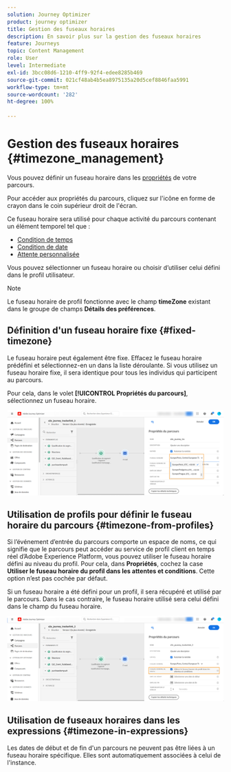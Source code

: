```yaml
---
solution: Journey Optimizer
product: journey optimizer
title: Gestion des fuseaux horaires
description: En savoir plus sur la gestion des fuseaux horaires
feature: Journeys
topic: Content Management
role: User
level: Intermediate
exl-id: 3bcc08d6-1210-4ff9-92f4-edee8285b469
source-git-commit: 021cf48ab4b5ea8975135a20d5cef8846faa5991
workflow-type: tm+mt
source-wordcount: '282'
ht-degree: 100%

---
```


# Gestion des fuseaux horaires {#timezone_management}

Vous pouvez définir un fuseau horaire dans les [propriétés](../building-journeys/journey-gs.md#change-properties) de votre parcours.

Pour accéder aux propriétés du parcours, cliquez sur l&#39;icône en forme de crayon dans le coin supérieur droit de l&#39;écran.

Ce fuseau horaire sera utilisé pour chaque activité du parcours contenant un élément temporel tel que :

* [Condition de temps](../building-journeys/condition-activity.md#time_condition)
* [Condition de date](../building-journeys/condition-activity.md#date_condition)
* [Attente personnalisée](../building-journeys/wait-activity.md#custom)

<!--
* [Fixed date wait](../building-journeys/wait-activity.md#fixed_date)
-->

Vous pouvez sélectionner un fuseau horaire ou choisir d’utiliser celui défini dans le profil utilisateur.

>[!NOTE]
>
>Le fuseau horaire de profil fonctionne avec le champ **timeZone** existant dans le groupe de champs **Détails des préférences**.

## Définition d&#39;un fuseau horaire fixe {#fixed-timezone}

Le fuseau horaire peut également être fixe. Effacez le fuseau horaire prédéfini et sélectionnez-en un dans la liste déroulante. Si vous utilisez un fuseau horaire fixe, il sera identique pour tous les individus qui participent au parcours.

Pour cela, dans le volet **[!UICONTROL Propriétés du parcours]**, sélectionnez un fuseau horaire.

![](assets/journey72.png)

## Utilisation de profils pour définir le fuseau horaire du parcours {#timezone-from-profiles}

Si l’événement d’entrée du parcours comporte un espace de noms, ce qui signifie que le parcours peut accéder au service de profil client en temps réel d’Adobe Experience Platform, vous pouvez utiliser le fuseau horaire défini au niveau du profil. Pour cela, dans **Propriétés**, cochez la case **Utiliser le fuseau horaire du profil dans les attentes et conditions**. Cette option n’est pas cochée par défaut.

Si un fuseau horaire a été défini pour un profil, il sera récupéré et utilisé par le parcours. Dans le cas contraire, le fuseau horaire utilisé sera celui défini dans le champ du fuseau horaire.

![](assets/journey73.png)

## Utilisation de fuseaux horaires dans les expressions {#timezone-in-expressions}

Les dates de début et de fin d&#39;un parcours ne peuvent pas être liées à un fuseau horaire spécifique. Elles sont automatiquement associées à celui de l&#39;instance.
